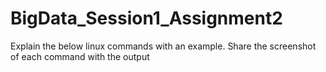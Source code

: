 # BigData_Session1_Assignment2
Explain the below linux commands with an example. Share the screenshot of each command with the output
